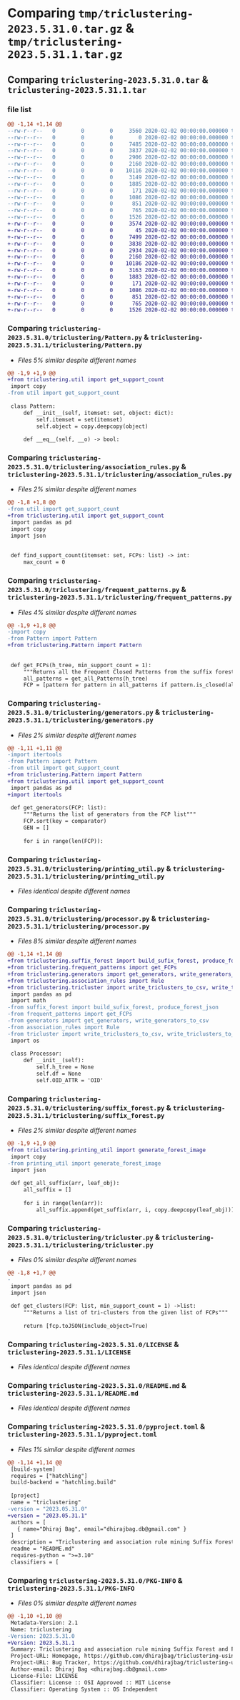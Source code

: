 # Comparing `tmp/triclustering-2023.5.31.0.tar.gz` & `tmp/triclustering-2023.5.31.1.tar.gz`

## Comparing `triclustering-2023.5.31.0.tar` & `triclustering-2023.5.31.1.tar`

### file list

```diff
@@ -1,14 +1,14 @@
--rw-r--r--   0        0        0     3560 2020-02-02 00:00:00.000000 triclustering-2023.5.31.0/triclustering/Pattern.py
--rw-r--r--   0        0        0        0 2020-02-02 00:00:00.000000 triclustering-2023.5.31.0/triclustering/__init__.py
--rw-r--r--   0        0        0     7485 2020-02-02 00:00:00.000000 triclustering-2023.5.31.0/triclustering/association_rules.py
--rw-r--r--   0        0        0     3837 2020-02-02 00:00:00.000000 triclustering-2023.5.31.0/triclustering/frequent_patterns.py
--rw-r--r--   0        0        0     2906 2020-02-02 00:00:00.000000 triclustering-2023.5.31.0/triclustering/generators.py
--rw-r--r--   0        0        0     2160 2020-02-02 00:00:00.000000 triclustering-2023.5.31.0/triclustering/printing_util.py
--rw-r--r--   0        0        0    10116 2020-02-02 00:00:00.000000 triclustering-2023.5.31.0/triclustering/processor.py
--rw-r--r--   0        0        0     3149 2020-02-02 00:00:00.000000 triclustering-2023.5.31.0/triclustering/suffix_forest.py
--rw-r--r--   0        0        0     1885 2020-02-02 00:00:00.000000 triclustering-2023.5.31.0/triclustering/tricluster.py
--rw-r--r--   0        0        0      171 2020-02-02 00:00:00.000000 triclustering-2023.5.31.0/triclustering/util.py
--rw-r--r--   0        0        0     1086 2020-02-02 00:00:00.000000 triclustering-2023.5.31.0/LICENSE
--rw-r--r--   0        0        0      851 2020-02-02 00:00:00.000000 triclustering-2023.5.31.0/README.md
--rw-r--r--   0        0        0      765 2020-02-02 00:00:00.000000 triclustering-2023.5.31.0/pyproject.toml
--rw-r--r--   0        0        0     1526 2020-02-02 00:00:00.000000 triclustering-2023.5.31.0/PKG-INFO
+-rw-r--r--   0        0        0     3574 2020-02-02 00:00:00.000000 triclustering-2023.5.31.1/triclustering/Pattern.py
+-rw-r--r--   0        0        0       45 2020-02-02 00:00:00.000000 triclustering-2023.5.31.1/triclustering/__init__.py
+-rw-r--r--   0        0        0     7499 2020-02-02 00:00:00.000000 triclustering-2023.5.31.1/triclustering/association_rules.py
+-rw-r--r--   0        0        0     3838 2020-02-02 00:00:00.000000 triclustering-2023.5.31.1/triclustering/frequent_patterns.py
+-rw-r--r--   0        0        0     2934 2020-02-02 00:00:00.000000 triclustering-2023.5.31.1/triclustering/generators.py
+-rw-r--r--   0        0        0     2160 2020-02-02 00:00:00.000000 triclustering-2023.5.31.1/triclustering/printing_util.py
+-rw-r--r--   0        0        0    10186 2020-02-02 00:00:00.000000 triclustering-2023.5.31.1/triclustering/processor.py
+-rw-r--r--   0        0        0     3163 2020-02-02 00:00:00.000000 triclustering-2023.5.31.1/triclustering/suffix_forest.py
+-rw-r--r--   0        0        0     1883 2020-02-02 00:00:00.000000 triclustering-2023.5.31.1/triclustering/tricluster.py
+-rw-r--r--   0        0        0      171 2020-02-02 00:00:00.000000 triclustering-2023.5.31.1/triclustering/util.py
+-rw-r--r--   0        0        0     1086 2020-02-02 00:00:00.000000 triclustering-2023.5.31.1/LICENSE
+-rw-r--r--   0        0        0      851 2020-02-02 00:00:00.000000 triclustering-2023.5.31.1/README.md
+-rw-r--r--   0        0        0      765 2020-02-02 00:00:00.000000 triclustering-2023.5.31.1/pyproject.toml
+-rw-r--r--   0        0        0     1526 2020-02-02 00:00:00.000000 triclustering-2023.5.31.1/PKG-INFO
```

### Comparing `triclustering-2023.5.31.0/triclustering/Pattern.py` & `triclustering-2023.5.31.1/triclustering/Pattern.py`

 * *Files 5% similar despite different names*

```diff
@@ -1,9 +1,9 @@
+from triclustering.util import get_support_count
 import copy
-from util import get_support_count
 
 class Pattern:
     def __init__(self, itemset: set, object: dict):
         self.itemset = set(itemset)
         self.object = copy.deepcopy(object)
     
     def __eq__(self, __o) -> bool:
```

### Comparing `triclustering-2023.5.31.0/triclustering/association_rules.py` & `triclustering-2023.5.31.1/triclustering/association_rules.py`

 * *Files 2% similar despite different names*

```diff
@@ -1,8 +1,8 @@
-from util import get_support_count
+from triclustering.util import get_support_count
 import pandas as pd
 import copy
 import json
 
 
 def find_support_count(itemset: set, FCPs: list) -> int:
     max_count = 0
```

### Comparing `triclustering-2023.5.31.0/triclustering/frequent_patterns.py` & `triclustering-2023.5.31.1/triclustering/frequent_patterns.py`

 * *Files 4% similar despite different names*

```diff
@@ -1,9 +1,8 @@
-import copy
-from Pattern import Pattern
+from triclustering.Pattern import Pattern
 
 
 def get_FCPs(h_tree, min_support_count = 1):
     """Returns all the Frequent Closed Patterns from the suffix forest h_tree"""
     all_patterns = get_all_Patterns(h_tree)
     FCP = [pattern for pattern in all_patterns if pattern.is_closed(all_patterns)]
```

### Comparing `triclustering-2023.5.31.0/triclustering/generators.py` & `triclustering-2023.5.31.1/triclustering/generators.py`

 * *Files 2% similar despite different names*

```diff
@@ -1,11 +1,11 @@
-import itertools
-from Pattern import Pattern
-from util import get_support_count
+from triclustering.Pattern import Pattern
+from triclustering.util import get_support_count
 import pandas as pd
+import itertools
 
 def get_generators(FCP: list):
     """Returns the list of generators from the FCP list"""
     FCP.sort(key = comparator)
     GEN = []
     
     for i in range(len(FCP)):
```

### Comparing `triclustering-2023.5.31.0/triclustering/printing_util.py` & `triclustering-2023.5.31.1/triclustering/printing_util.py`

 * *Files identical despite different names*

### Comparing `triclustering-2023.5.31.0/triclustering/processor.py` & `triclustering-2023.5.31.1/triclustering/processor.py`

 * *Files 8% similar despite different names*

```diff
@@ -1,14 +1,14 @@
+from triclustering.suffix_forest import build_sufix_forest, produce_forest_json
+from triclustering.frequent_patterns import get_FCPs
+from triclustering.generators import get_generators, write_generators_to_csv
+from triclustering.association_rules import Rule
+from triclustering.tricluster import write_triclusters_to_csv, write_triclusters_to_json
 import pandas as pd
 import math
-from suffix_forest import build_sufix_forest, produce_forest_json
-from frequent_patterns import get_FCPs
-from generators import get_generators, write_generators_to_csv
-from association_rules import Rule
-from tricluster import write_triclusters_to_csv, write_triclusters_to_json
 import os
 
 class Processor:
     def __init__(self):
         self.h_tree = None
         self.df = None
         self.OID_ATTR = 'OID'
```

### Comparing `triclustering-2023.5.31.0/triclustering/suffix_forest.py` & `triclustering-2023.5.31.1/triclustering/suffix_forest.py`

 * *Files 2% similar despite different names*

```diff
@@ -1,9 +1,9 @@
+from triclustering.printing_util import generate_forest_image
 import copy
-from printing_util import generate_forest_image
 import json
 
 def get_all_suffix(arr, leaf_obj):
     all_suffix = []
 
     for i in range(len(arr)):
         all_suffix.append(get_suffix(arr, i, copy.deepcopy(leaf_obj)))
```

### Comparing `triclustering-2023.5.31.0/triclustering/tricluster.py` & `triclustering-2023.5.31.1/triclustering/tricluster.py`

 * *Files 0% similar despite different names*

```diff
@@ -1,8 +1,7 @@
-
 import pandas as pd
 import json
 
 def get_clusters(FCP: list, min_support_count = 1) ->list:
     """Returns a list of tri-clusters from the given list of FCPs"""
     
     return [fcp.toJSON(include_object=True)
```

### Comparing `triclustering-2023.5.31.0/LICENSE` & `triclustering-2023.5.31.1/LICENSE`

 * *Files identical despite different names*

### Comparing `triclustering-2023.5.31.0/README.md` & `triclustering-2023.5.31.1/README.md`

 * *Files identical despite different names*

### Comparing `triclustering-2023.5.31.0/pyproject.toml` & `triclustering-2023.5.31.1/pyproject.toml`

 * *Files 1% similar despite different names*

```diff
@@ -1,14 +1,14 @@
 [build-system]
 requires = ["hatchling"]
 build-backend = "hatchling.build"
 
 [project]
 name = "triclustering"
-version = "2023.05.31.0"
+version = "2023.05.31.1"
 authors = [
   { name="Dhiraj Bag", email="dhirajbag.db@gmail.com" }
 ]
 description = "Triclustering and association rule mining Suffix Forest and Frequent Closed Itemset based algorithm."
 readme = "README.md"
 requires-python = ">=3.10"
 classifiers = [
```

### Comparing `triclustering-2023.5.31.0/PKG-INFO` & `triclustering-2023.5.31.1/PKG-INFO`

 * *Files 0% similar despite different names*

```diff
@@ -1,10 +1,10 @@
 Metadata-Version: 2.1
 Name: triclustering
-Version: 2023.5.31.0
+Version: 2023.5.31.1
 Summary: Triclustering and association rule mining Suffix Forest and Frequent Closed Itemset based algorithm.
 Project-URL: Homepage, https://github.com/dhirajbag/triclustering-using-suffix_forest
 Project-URL: Bug Tracker, https://github.com/dhirajbag/triclustering-using-suffix_forest/issues
 Author-email: Dhiraj Bag <dhirajbag.db@gmail.com>
 License-File: LICENSE
 Classifier: License :: OSI Approved :: MIT License
 Classifier: Operating System :: OS Independent
```

